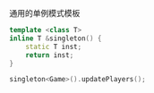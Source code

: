 通用的单例模式模板
```cpp
template <class T>
inline T &singleton() {
	static T inst;
	return inst;
}

singleton<Game>().updatePlayers();
```